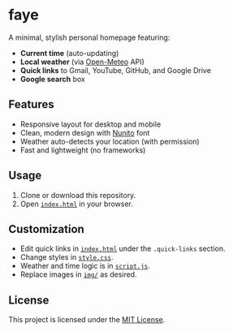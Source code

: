 # faye

A minimal, stylish personal homepage featuring:

- **Current time** (auto-updating)
- **Local weather** (via [Open-Meteo](https://open-meteo.com/) API)
- **Quick links** to Gmail, YouTube, GitHub, and Google Drive
- **Google search** box

## Features

- Responsive layout for desktop and mobile
- Clean, modern design with [Nunito](https://fonts.google.com/specimen/Nunito) font
- Weather auto-detects your location (with permission)
- Fast and lightweight (no frameworks)

## Usage

1. Clone or download this repository.
2. Open [`index.html`](index.html) in your browser.

## Customization

- Edit quick links in [`index.html`](index.html) under the `.quick-links` section.
- Change styles in [`style.css`](style.css).
- Weather and time logic is in [`script.js`](script.js).
- Replace images in [`img/`](img) as desired.

## License

This project is licensed under the [MIT License](LICENSE).
